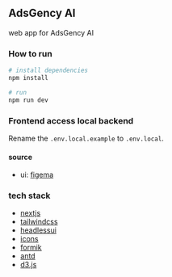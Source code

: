 ## AdsGency AI

web app for AdsGency AI

### How to run


```bash
# install dependencies
npm install

# run
npm run dev
```

### Frontend access local backend

Rename the `.env.local.example` to `.env.local`.

#### source

- ui: [figema](https://www.figma.com/file/ielljfGhpQifsFIhoyYuCJ/AdsGency-AI?node-id=0%3A1&mode=dev)

### tech stack

- [nextjs](https://nextjs.org)
- [tailwindcss](https://tailwindcss.com)
- [headlessui](https://headlessui.dev)
- [icons](https://icon-sets.iconify.design/mdi)
- [formik](https://formik.org)
- [antd](https://ant.design)
- [d3.js](https://d3js.org)
